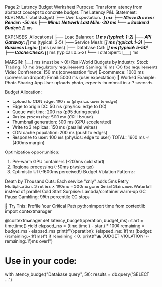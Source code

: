 Page 2: Latency Budget Worksheet
Purpose: Transform latency from abstract concept to concrete budget.
The Latency P&L Statement:
REVENUE (Total Budget)
├── User Expectation:        [___] ms
├── Minus Browser Render:    -50 ms
├── Minus Network Last Mile: -20 ms
└── = Backend Budget:        [___] ms

EXPENSES (Allocations)
├── Load Balancer:     [___] ms (typical: 1-2)
├── API Gateway:       [___] ms (typical: 2-5)
├── Service Mesh:      [___] ms (typical: 1-3)
├── Business Logic:    [___] ms (varies)
├── Database Call:     [___] ms (typical: 5-50)
├── Cache Check:       [___] ms (typical: 0.5-2)
└── Total Spent:       [___] ms

MARGIN: [___] ms (must be > 0!)
Real-World Budgets by Industry:
Stock Trading:     10 ms (regulatory requirement)
Gaming:            16 ms (60 fps requirement)
Video Conference:  150 ms (conversation flow)
E-commerce:        1000 ms (conversion dropoff)
Email:             5000 ms (user expectation)
🧮 Worked Example: Photo Sharing App
User uploads photo, expects thumbnail in < 2 seconds

Budget Allocation:
- Upload to CDN edge:          100 ms (physics: user to edge)
- Edge to origin DC:           50 ms (physics: edge to DC)
- Queue wait time:             200 ms (p95 during peak)
- Resize processing:           500 ms (CPU bound)
- Thumbnail generation:        300 ms (GPU accelerated)
- Write to 3 replicas:         150 ms (parallel writes)
- CDN cache population:        200 ms (push to edges)
- Response to user:            100 ms (physics: edge to user)
TOTAL:                         1600 ms ✓ (400ms margin)

Optimization opportunities:
1. Pre-warm GPU containers (-200ms cold start)
2. Regional processing (-50ms physics tax)
3. Optimistic UI (-1600ms perceived!)
Budget Violation Patterns:

Death by Thousand Cuts: Each service "only" adds 5ms
Retry Multiplication: 3 retries × 100ms = 300ms gone
Serial Staircase: Waterfall instead of parallel
Cold Start Surprise: Lambda/container warm-up
GC Pause Gambling: 99th percentile GC stops

🔧 Try This: Profile Your Critical Path
pythonimport time
from contextlib import contextmanager

@contextmanager
def latency_budget(operation, budget_ms):
    start = time.time()
    yield
    elapsed_ms = (time.time() - start) * 1000
    remaining = budget_ms - elapsed_ms
    print(f"{operation}: {elapsed_ms:.1f}ms (budget: {remaining:+.1f}ms)")
    if remaining < 0:
        print(f"⚠️  BUDGET VIOLATION: {-remaining:.1f}ms over!")

# Use in your code:
with latency_budget("Database query", 50):
    results = db.query("SELECT ...")